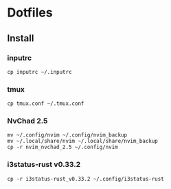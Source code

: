 # Dotfiles

## Install

### inputrc

```
cp inputrc ~/.inputrc
```

### tmux

```
cp tmux.conf ~/.tmux.conf
```

### NvChad 2.5

```
mv ~/.config/nvim ~/.config/nvim_backup
mv ~/.local/share/nvim ~/.local/share/nvim_backup
cp -r nvim_nvchad_2.5 ~/.config/nvim
```

### i3status-rust v0.33.2

```
cp -r i3status-rust_v0.33.2 ~/.config/i3status-rust
```

